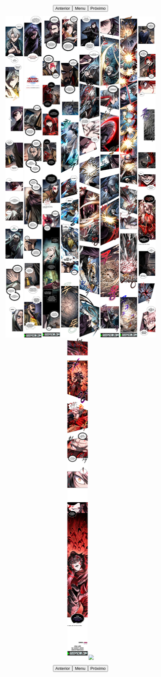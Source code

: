 <p style="text-align: center;"><button name="anterior" onclick="./chap-0216/readme.md">Anterior</button><button name="menu" onclick="./readme.md">Menu</button><button name="próximo" onclick="./chap-0218/readme.md">Próximo</button></p> <p style="text-align: center;"><img src="002.jpg"> <img src="003.jpg"> <img src="004.jpg"> <img src="005.jpg"> <img src="006.jpg"> <img src="007.jpg"> <img src="008.jpg"> <img src="009.jpg"> <img src="010.jpg"> <img src="readme.md"> </p> <p style="text-align: center;"><button name="anterior" onclick="./chap-0216/readme.md">Anterior</button><button name="menu" onclick="./readme.md">Menu</button><button name="próximo" onclick="./chap-0218/readme.md">Próximo</button></p>